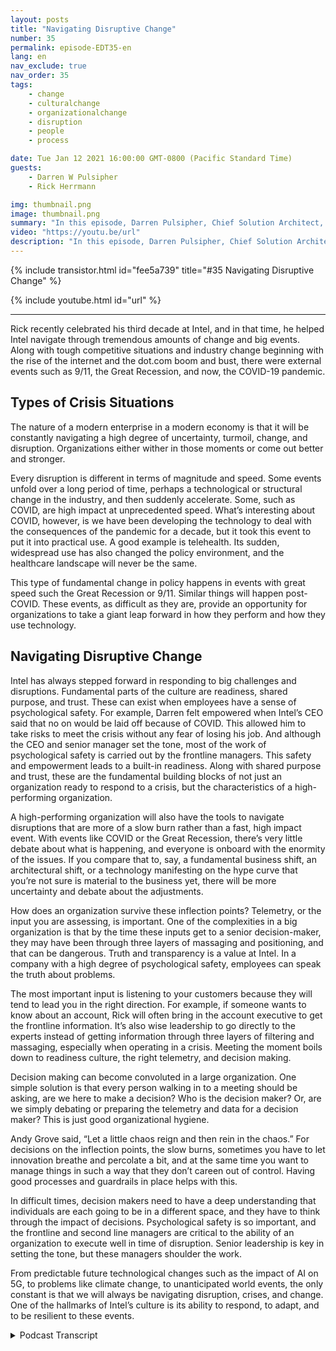 ```yaml
---
layout: posts
title: "Navigating Disruptive Change"
number: 35
permalink: episode-EDT35-en
lang: en
nav_exclude: true
nav_order: 35
tags:
    - change
    - culturalchange
    - organizationalchange
    - disruption
    - people
    - process

date: Tue Jan 12 2021 16:00:00 GMT-0800 (Pacific Standard Time)
guests:
    - Darren W Pulsipher
    - Rick Herrmann

img: thumbnail.png
image: thumbnail.png
summary: "In this episode, Darren Pulsipher, Chief Solution Architect, Public Sector, and Rick Hermann, Director US Public Sector, Intel, discuss how Intel has been successful in navigating disruptive change over the past three decades."
video: "https://youtu.be/url"
description: "In this episode, Darren Pulsipher, Chief Solution Architect, Public Sector, and Rick Hermann, Director US Public Sector, Intel, discuss how Intel has been successful in navigating disruptive change over the past three decades."
---
```


<div>
{% include transistor.html id="fee5a739" title="#35 Navigating Disruptive Change" %}

{% include youtube.html id="url" %}
</div>

---

Rick recently celebrated his third decade at Intel, and in that time, he helped Intel navigate through tremendous amounts of change and big events. Along with tough competitive situations and industry change beginning with the rise of the internet and the dot.com boom and bust, there were external events such as 9/11, the Great Recession, and now, the COVID-19 pandemic.

## Types of Crisis Situations

The nature of a modern enterprise in a modern economy is that it will be constantly navigating a high degree of uncertainty, turmoil, change, and disruption. Organizations either wither in those moments or come out better and stronger.

Every disruption is different in terms of magnitude and speed. Some events unfold over a long period of time, perhaps a technological or structural change in the industry, and then suddenly accelerate. Some, such as COVID, are high impact at unprecedented speed. What’s interesting about COVID, however, is we have been developing the technology to deal with the consequences of the pandemic for a decade, but it took this event to put it into practical use. A good example is telehealth. Its sudden, widespread use has also changed the policy environment, and the healthcare landscape will never be the same.

This type of fundamental change in policy happens in events with great speed such the Great Recession or 9/11.  Similar things will happen post-COVID. These events, as difficult as they are, provide an opportunity for organizations to take a giant leap forward in how they perform and how they use technology.

## Navigating Disruptive Change

Intel has always stepped forward in responding to big challenges and disruptions. Fundamental parts of the culture are readiness, shared purpose, and trust. These can exist when employees have a sense of psychological safety. For example, Darren felt empowered when Intel’s CEO said that no on would be laid off because of COVID. This allowed him to take risks to meet the crisis without any fear of losing his job. And although the CEO and senior manager set the tone, most of the work of psychological safety is carried out by the frontline managers. This safety and empowerment leads to a built-in readiness. Along with shared purpose and trust, these are the fundamental building blocks of not just an organization ready to respond to a crisis, but the characteristics of a high-performing organization.

A high-performing organization will also have the tools to navigate disruptions that are more of a slow burn rather than a fast, high impact event. With events like COVID or the Great Recession, there’s very little debate about what is happening, and everyone is onboard with the enormity of the issues. If you compare that to, say, a fundamental business shift, an architectural shift, or a technology manifesting on the hype curve that you’re not sure is material to the business yet, there will be more uncertainty and debate about the adjustments.

How does an organization survive these inflection points? Telemetry, or the input you are assessing, is important. One of the complexities in a big organization is that by the time these inputs get to a senior decision-maker, they may have been through three layers of massaging and positioning, and that can be dangerous. Truth and transparency is a value at Intel. In a company with a high degree of psychological safety, employees can speak the truth about problems.

The most important input is listening to your customers because they will tend to lead you in the right direction. For example, if someone wants to know about an account, Rick will often bring in the account executive to get the frontline information. It’s also wise leadership to go directly to the experts instead of getting information through three layers of filtering and massaging, especially when operating in a crisis. Meeting the moment boils down to readiness culture, the right telemetry, and decision making.

Decision making can become convoluted in a large organization. One simple solution is that every person walking in to a meeting should be asking, are we here to make a decision? Who is the decision maker? Or, are we simply debating or preparing the telemetry and data for a decision maker? This is just good organizational hygiene.

Andy Grove said, “Let a little chaos reign and then rein in the chaos.” For decisions on the inflection points, the slow burns, sometimes you have to let innovation breathe and percolate a bit, and at the same time you want to manage things in such a way that they don’t careen out of control. Having good processes and guardrails in place helps with this.

In difficult times, decision makers need to have a deep understanding that individuals are each going to be in a different space, and they have to think through the impact of decisions. Psychological safety is so important, and the frontline and second line managers are critical to the ability of an organization to execute well in time of disruption. Senior leadership is key in setting the tone, but these managers shoulder the work.

From predictable future technological changes such as the impact of AI on 5G, to problems like climate change, to unanticipated world events, the only constant is that we will always be navigating disruption, crises, and change. One of the hallmarks of Intel’s culture is its ability to respond, to adapt, and to be resilient to these events. 



<details>
<summary> Podcast Transcript </summary>

<p></p>

</details>
